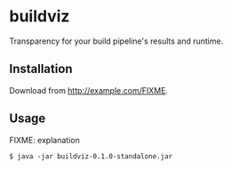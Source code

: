 # buildviz

Transparency for your build pipeline's results and runtime.

## Installation

Download from http://example.com/FIXME.

## Usage

FIXME: explanation

    $ java -jar buildviz-0.1.0-standalone.jar
